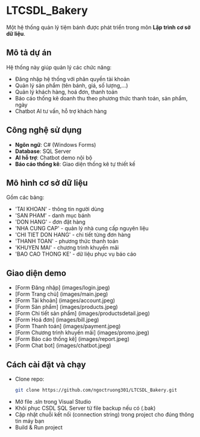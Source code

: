 # LTCSDL_Bakery
Một hệ thống quản lý tiệm bánh được phát triển trong môn **Lập trình cơ sở dữ liệu**.

## Mô tả dự án
Hệ thống này giúp quản lý các chức năng:
- Đăng nhập hệ thống với phân quyền tài khoản
- Quản lý sản phẩm (tên bánh, giá, số lượng,…)
- Quản lý khách hàng, hoá đơn, thanh toán
- Báo cáo thống kê doanh thu theo phương thức thanh toán, sản phẩm, ngày
- Chatbot AI tư vấn, hỗ trợ khách hàng

## Công nghệ sử dụng
- **Ngôn ngữ**: C# (Windows Forms)
- **Database**: SQL Server
- **AI hỗ trợ**: Chatbot demo nội bộ
- **Báo cáo thống kê**: Giao diện thống kê tự thiết kế

## Mô hình cơ sở dữ liệu
Gồm các bảng:
- 'TAI KHOAN' - thông tin người dùng
- 'SAN PHAM' - danh mục bánh
- 'DON HANG' - đơn đặt hàng
- 'NHA CUNG CAP' - quản lý nhà cung cấp nguyên liệu
- 'CHI TIET DON HANG' - chi tiết từng đơn hàng
- 'THANH TOAN' - phương thức thanh toán
- 'KHUYEN MAI' - chương trình khuyến mãi
- 'BAO CAO THONG KE' - dữ liệu phục vụ báo cáo

## Giao diện demo
- [Form Đăng nhập] (images/login.jpeg)
- [Form Trang chủ] (images/main.jpeg)
- [Form Tài khoản] (images/account.jpeg)
- [Form Sản phẩm] (images/products.jpeg)
- [Form Chi tiết sản phẩm] (images/productsdetail.jpeg)
- [Form Hoá đơn] (images/bill.jpeg)
- [Form Thanh toán] (images/payment.jpeg)
- [Form Chương trình khuyến mãi] (images/promo.jpeg)
- [Form Báo cáo thống kê] (images/report.jpeg)
- [Form Chat bot] (images/chatbot.jpeg)
## Cách cài đặt và chạy
- Clone repo:
   ```bash
   git clone https://github.com/ngoctruong301/LTCSDL_Bakery.git
- Mở file .sln trong Visual Studio
- Khôi phục CSDL SQL Server từ file backup nếu có (.bak)
- Cập nhật chuỗi kết nối (connection string) trong project cho đúng thông tin máy bạn
- Build & Run project
